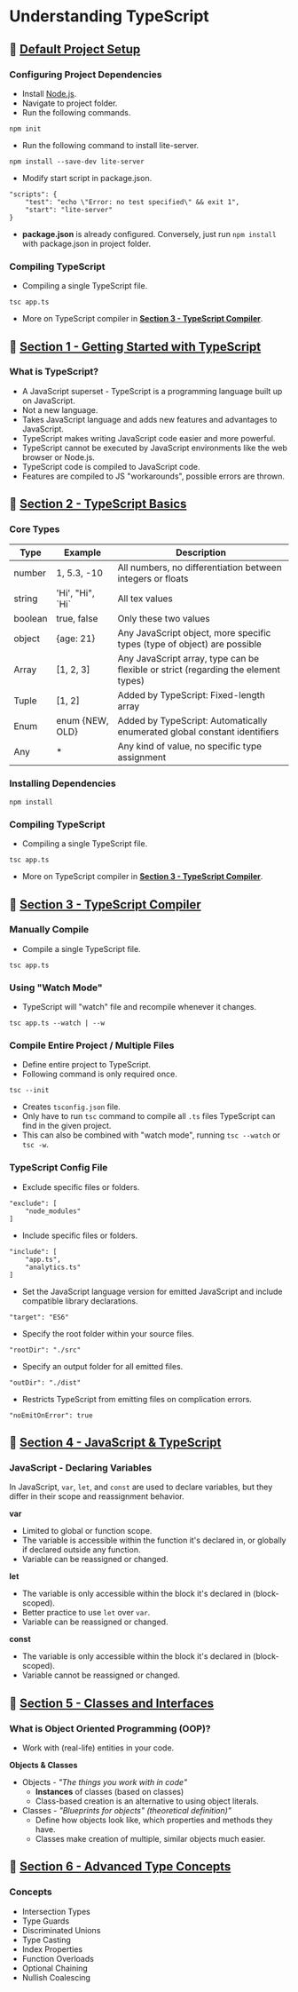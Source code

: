 # Understanding TypeScript

## :link: [Default Project Setup](https://github.com/sidneyshafer/TypeScript/tree/main/Default-Project-Setup)

### Configuring Project Dependencies

* Install [Node.js](https://nodejs.org/en/download).
* Navigate to project folder.
* Run the following commands.

```
npm init
```

* Run the following command to install lite-server.
```
npm install --save-dev lite-server
```

* Modify start script in package.json.
```
"scripts": {
    "test": "echo \"Error: no test specified\" && exit 1",
    "start": "lite-server"
}
```

* **package.json** is already configured. Conversely, just run `npm install` with package.json in project folder.

### Compiling TypeScript

* Compiling a single TypeScript file.
```
tsc app.ts
```

* More on TypeScript compiler in **[Section 3 - TypeScript Compiler](https://github.com/sidneyshafer/TypeScript/tree/main/Section-3-TypeScript-Compiler)**.

## :link: [Section 1 - Getting Started with TypeScript](https://github.com/sidneyshafer/TypeScript/tree/main/Section-1-Getting-Started)

### What is TypeScript?

* A JavaScript superset - TypeScript is a programming language built up on JavaScript.
* Not a new language.
* Takes JavaScript language and adds new features and advantages to JavaScript.
* TypeScript makes writing JavaScript code easier and more powerful.
* TypeScript cannot be executed by JavaScript environments like the web browser or Node.js.
* TypeScript code is compiled to JavaScript code.
* Features are compiled to JS "workarounds", possible errors are thrown.

## :link: [Section 2 - TypeScript Basics](https://github.com/sidneyshafer/TypeScript/tree/main/Section-2-TypeScript-Basics)

### Core Types
| Type | Example | Description |
| ---- | ------- | ----------- |
| number | 1, 5.3, -10 | All numbers, no differentiation between integers or floats |
| string | 'Hi', "Hi", \`Hi\` | All tex values |
| boolean | true, false | Only these two values |
| object | {age: 21} | Any JavaScript object, more specific types (type of object) are possible |
| Array | [1, 2, 3] | Any JavaScript array, type can be flexible or strict (regarding the element types) |
| Tuple | [1, 2] | Added by TypeScript: Fixed-length array |
| Enum | enum {NEW, OLD} | Added by TypeScript: Automatically enumerated global constant identifiers |
| Any | * | Any kind of value, no specific type assignment |

### Installing Dependencies

```
npm install
```

### Compiling TypeScript

* Compiling a single TypeScript file.
```
tsc app.ts
```

* More on TypeScript compiler in **[Section 3 - TypeScript Compiler](https://github.com/sidneyshafer/TypeScript/tree/main/Section-3-TypeScript-Compiler)**.

## :link: [Section 3 - TypeScript Compiler](https://github.com/sidneyshafer/TypeScript/tree/main/Section-3-TypeScript-Compiler)

### Manually Compile

* Compile a single TypeScript file.
```
tsc app.ts
```

### Using "Watch Mode"

* TypeScript will "watch" file and recompile whenever it changes.
```
tsc app.ts --watch | --w
```

### Compile Entire Project / Multiple Files

* Define entire project to TypeScript.
* Following command is only required once.
```
tsc --init
```
* Creates `tsconfig.json` file.
* Only have to run `tsc` command to compile all `.ts` files TypeScript can find in the given project.
* This can also be combined with "watch mode", running `tsc --watch` or `tsc -w`.

### TypeScript Config File

* Exclude specific files or folders.
```
"exclude": [
    "node_modules"
]
```

* Include specific files or folders.
```
"include": [
    "app.ts",
    "analytics.ts"
]
```

* Set the JavaScript language version for emitted JavaScript and include compatible library declarations.
```
"target": "ES6"
```

* Specify the root folder within your source files.
```
"rootDir": "./src"
```

* Specify an output folder for all emitted files.
```
"outDir": "./dist"
```

* Restricts TypeScript from emitting files on complication errors.
```
"noEmitOnError": true
```

## :link: [Section 4 - JavaScript & TypeScript](https://github.com/sidneyshafer/TypeScript/tree/main/Section-4-JavaScript-and-TypeScript)

### JavaScript - Declaring Variables

In JavaScript, `var`, `let`, and `const` are used to declare variables, but they differ in their scope and reassignment behavior.

**var**
* Limited to global or function scope. 
* The variable is accessible within the function it's declared in, or globally if declared outside any function. 
* Variable can be reassigned or changed.

**let**
* The variable is only accessible within the block it's declared in (block-scoped).
* Better practice to use `let` over `var`.
* Variable can be reassigned or changed.

**const**
* The variable is only accessible within the block it's declared in (block-scoped).
* Variable cannot be reassigned or changed.

## :link: [Section 5 - Classes and Interfaces](https://github.com/sidneyshafer/TypeScript/tree/main/Section-5-Classes-and-Interfaces)

### What is Object Oriented Programming (OOP)?
* Work with (real-life) entities in your code.

**Objects & Classes**
* Objects - *"The things you work with in code"*
    * **Instances** of classes (based on classes)
    * Class-based creation is an alternative to using object literals.
* Classes - *"Blueprints for objects" (theoretical definition)"*
    * Define how objects look like, which properties and methods they have.
    * Classes make creation of multiple, similar objects much easier.

## :link: [Section 6 - Advanced Type Concepts](https://github.com/sidneyshafer/TypeScript/tree/main/Section-6-Advanced-Type-Concepts)

### Concepts

* Intersection Types
* Type Guards
* Discriminated Unions
* Type Casting
* Index Properties
* Function Overloads
* Optional Chaining
* Nullish Coalescing